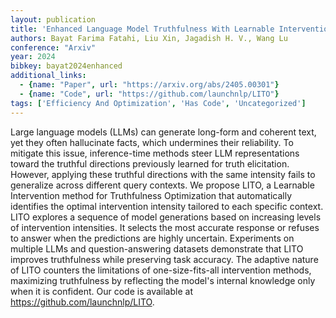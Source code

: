 ```yaml
---
layout: publication
title: 'Enhanced Language Model Truthfulness With Learnable Intervention And Uncertainty Expression'
authors: Bayat Farima Fatahi, Liu Xin, Jagadish H. V., Wang Lu
conference: "Arxiv"
year: 2024
bibkey: bayat2024enhanced
additional_links:
  - {name: "Paper", url: "https://arxiv.org/abs/2405.00301"}
  - {name: "Code", url: "https://github.com/launchnlp/LITO"}
tags: ['Efficiency And Optimization', 'Has Code', 'Uncategorized']
---
```

Large language models (LLMs) can generate long-form and coherent text, yet they often hallucinate facts, which undermines their reliability. To mitigate this issue, inference-time methods steer LLM representations toward the truthful directions previously learned for truth elicitation. However, applying these truthful directions with the same intensity fails to generalize across different query contexts. We propose LITO, a Learnable Intervention method for Truthfulness Optimization that automatically identifies the optimal intervention intensity tailored to each specific context. LITO explores a sequence of model generations based on increasing levels of intervention intensities. It selects the most accurate response or refuses to answer when the predictions are highly uncertain. Experiments on multiple LLMs and question-answering datasets demonstrate that LITO improves truthfulness while preserving task accuracy. The adaptive nature of LITO counters the limitations of one-size-fits-all intervention methods, maximizing truthfulness by reflecting the model's internal knowledge only when it is confident. Our code is available at https://github.com/launchnlp/LITO.

